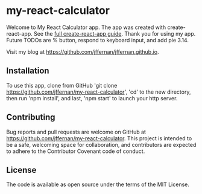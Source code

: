 # my-react-calculator

Welcome to My React Calculator app.  The app was created with create-react-app.  See the [full create-react-app guide](https://github.com/facebookincubator/create-react-app/blob/master/packages/react-scripts/template/README.md).  Thank you for using my app.  Future TODOs are % button, respond to keyboard input, and add pie 3.14.

Visit my blog at https://github.com/jffernan/jffernan.github.io.

## Installation

To use this app, clone from GitHub 'git clone https://github.com/jffernan/my-react-calculator', 'cd' to the new directory, then run 'npm install', and last, 'npm start' to launch your http server.

## Contributing

Bug reports and pull requests are welcome on GitHub at https://github.com/jffernan/my-react-calculator. This project is intended to be a safe, welcoming space for collaboration, and contributors are expected to adhere to the Contributor Covenant code of conduct.

## License

The code is available as open source under the terms of the MIT License.

